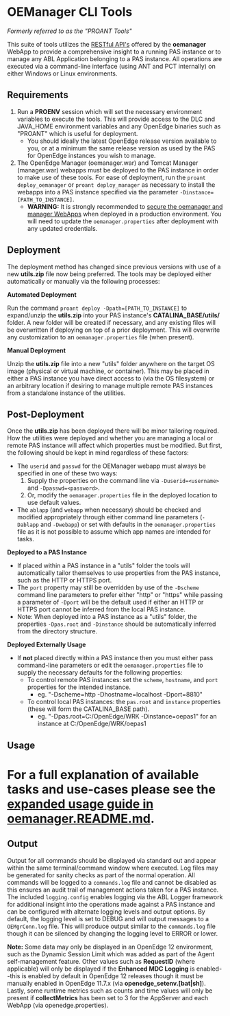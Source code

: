 # OEManager CLI Tools #

*Formerly referred to as the "PROANT Tools"*

This suite of tools utilizes the [RESTful API's](https://docs.progress.com/bundle/pas-for-openedge-reference/page/REST-API-Reference-for-oemanager.war.html) offered by the **oemanager** WebApp to provide a comprehensive insight to a running PAS instance or to manage any ABL Application belonging to a PAS instance. All operations are executed via a command-line interface (using ANT and PCT internally) on either Windows or Linux environments.

## Requirements ##

1. Run a **PROENV** session which will set the necessary environment variables to execute the tools. This will provide access to the DLC and JAVA_HOME environment variables and any OpenEdge binaries such as "PROANT" which is useful for deployment.
    - You should ideally the latest OpenEdge release version available to you, or at a minimum the same release version as used by the PAS for OpenEdge instances you wish to manage.
1. The OpenEdge Manager (oemanager.war) and Tomcat Manager (manager.war) webapps must be deployed to the PAS instance in order to make use of these tools. For ease of deployment, run the `proant deploy_oemanager` or `proant deploy_manager` as necessary to install the webapps into a PAS instance specified via the parameter `-Dinstance=[PATH_TO_INSTANCE]`.
    - **WARNING:** It is strongly recommended to [secure the oemanager and manager WebApps](https://docs.progress.com/bundle/openedge-security-and-auditing/page/Secure-the-Tomcat-Manager-and-OpenEdge-Manager-web-applications.html) when deployed in a production environment. You will need to update the `oemanager.properties` after deployment with any updated credentials.

## Deployment ##

The deployment method has changed since previous versions with use of a new **utils.zip** file now being preferred. The tools may be deployed either automatically or manually via the following processes:

**Automated Deployment**

Run the command `proant deploy -Dpath=[PATH_TO_INSTANCE]` to expand/unzip the **utils.zip** into your PAS instance's **CATALINA_BASE/utils/** folder. A new folder will be created if necessary, and any existing files will be overwritten if deploying on top of a prior deployment. This will overwrite any customization to an `oemanager.properties` file (when present).

**Manual Deployment**

Unzip the **utils.zip** file into a new "utils" folder anywhere on the target OS image (physical or virtual machine, or container). This may be placed in either a PAS instance you have direct access to (via the OS filesystem) or an arbitrary location if desiring to manage multiple remote PAS instances from a standalone instance of the utilities.

## Post-Deployment ##

Once the **utils.zip** has been deployed there will be minor tailoring required. How the utilities were deployed and whether you are managing a local or remote PAS instance will affect which properties must be modified. But first, the following should be kept in mind regardless of these factors:

- The `userid` and `passwd` for the OEManager webapp must always be specified in one of these two ways:
    1. Supply the properties on the command line via `-Duserid=<username>` and `-Dpasswd=<password>`.
    1. Or, modify the `oemanager.properties` file in the deployed location to use default values.
- The `ablapp` (and `webapp` when necessary) should be checked and modified appropriately through either command line parameters (`-Dablapp` and `-Dwebapp`) or set with defaults in the `oemanager.properties` file as it is not possible to assume which app names are intended for tasks.

**Deployed to a PAS Instance**

- If placed within a PAS instance in a "utils" folder the tools will automatically tailor themselves to use properties from the PAS instance, such as the HTTP or HTTPS port.
- The `port` property may still be overridden by use of the `-Dscheme` command line parameters to prefer either "http" or "https" while passing a parameter of `-Dport` will be the default used if either an HTTP or HTTPS port cannot be inferred from the local PAS instance.
- Note: When deployed into a PAS instance as a "utils" folder, the properties `-Dpas.root` and `-Dinstance` should be automatically inferred from the directory structure.

**Deployed Externally Usage**

- If **not** placed directly within a PAS instance then you must either pass command-line parameters or edit the `oemanager.properties` file to supply the necessary defaults for the following properties:
    - To control remote PAS instances: set the `scheme`, `hostname`, and `port` properties for the intended instance.
        - eg. "-Dscheme=http -Dhostname=localhost -Dport=8810"
    - To control local PAS instances: the `pas.root` and `instance` properties (these will form the CATALINA_BASE path).
        - eg. "-Dpas.root=C:/OpenEdge/WRK -Dinstance=oepas1" for an instance at C:/OpenEdge/WRK/oepas1

## Usage ##

# For a full explanation of available tasks and use-cases please see the [expanded usage guide in oemanager.README.md](oemanager.README.md). #

## Output ##

Output for all commands should be displayed via standard out and appear within the same terminal/command window where executed. Log files may be generated for sanity checks as part of the normal operation. All commands will be logged to a `commands.log` file and cannot be disabled as this ensures an audit trail of management actions taken for a PAS instance. The included `logging.config` enables logging via the ABL Logger framework for additional insight into the operations made against a PAS instance and can be configured with alternate logging levels and output options. By default, the logging level is set to DEBUG and will output messages to a `OEMgrConn.log` file. This will produce output similar to the `commands.log` file though it can be silenced by changing the logging level to ERROR or lower.

**Note:** Some data may only be displayed in an OpenEdge 12 environment, such as the Dynamic Session Limit which was added as part of the Agent self-management feature. Other values such as **RequestID** (where applicable) will only be displayed if the **Enhanced MDC Logging** is enabled--this is enabled by default in OpenEdge 12 releases though it must be manually enabled in OpenEdge 11.7.x (via **openedge_setenv.[bat|sh]**). Lastly, some runtime metrics such as counts and time values will only be present if **collectMetrics** has been set to 3 for the AppServer and each WebApp (via openedge.properties).